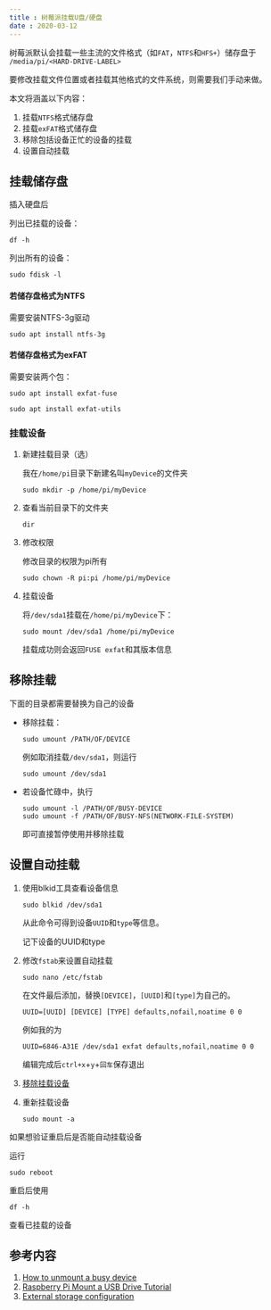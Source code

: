 ```yaml
---
title : 树莓派挂载U盘/硬盘
date : 2020-03-12
---
```


树莓派默认会挂载一些主流的文件格式（如`FAT`，`NTFS`和`HFS+`）储存盘于 `/media/pi/<HARD-DRIVE-LABEL> `

要修改挂载文件位置或者挂载其他格式的文件系统，则需要我们手动来做。



本文将涵盖以下内容：

1. 挂载`NTFS`格式储存盘
2. 挂载`exFAT`格式储存盘
3. 移除包括设备正忙的设备的挂载
4. 设置自动挂载



## 挂载储存盘

插入硬盘后

<span id="check">列出已挂载的设备：</span>

```shell
df -h
```

列出所有的设备：


```shell
sudo fdisk -l
```

#### 若储存盘格式为NTFS

需要安装NTFS-3g驱动

```shell
sudo apt install ntfs-3g
```

#### 若储存盘格式为exFAT

需要安装两个包：

```shell
sudo apt install exfat-fuse
```

```shell
sudo apt install exfat-utils
```

### 挂载设备

1. 新建挂载目录（选）

   我在`/home/pi`目录下新建名叫`myDevice`的文件夹

   ```shell
   sudo mkdir -p /home/pi/myDevice
   ```

2. 查看当前目录下的文件夹

   ```shell
   dir
   ```

3. 修改权限

   修改目录的权限为pi所有

   ```shell
   sudo chown -R pi:pi /home/pi/myDevice
   ```

4. 挂载设备

   将`/dev/sda1`挂载在`/home/pi/myDevice`下：

   ```shell
   sudo mount /dev/sda1 /home/pi/myDevice
   ```
   
   挂载成功则会返回`FUSE exfat`和其版本信息

## 移除挂载

下面的目录都需要替换为自己的设备

* 移除挂载：

    ```shell
    sudo umount /PATH/OF/DEVICE

    ```

    例如取消挂载`/dev/sda1`，则运行

    ```shell
    sudo umount /dev/sda1
    ```

* 若设备忙碌中，执行

	```shell
    sudo umount -l /PATH/OF/BUSY-DEVICE
    sudo umount -f /PATH/OF/BUSY-NFS(NETWORK-FILE-SYSTEM)
  ```

	即可直接暂停使用并移除挂载

## 设置自动挂载

1. 使用blkid工具查看设备信息

    ```shell
    sudo blkid /dev/sda1
    ```

    从此命令可得到设备`UUID`和`type`等信息。

    记下设备的UUID和type

2. 修改`fstab`来设置自动挂载

    ```shell
    sudo nano /etc/fstab
    ```

    在文件最后添加，替换`[DEVICE]`，`[UUID]`和`[type]`为自己的。

    ```
    UUID=[UUID] [DEVICE] [TYPE] defaults,nofail,noatime 0 0
    ```
    例如我的为

    ```
    UUID=6846-A31E /dev/sda1 exfat defaults,nofail,noatime 0 0
    ```

    

    编辑完成后`ctrl+x`+`y`+`回车`保存退出

3. [移除挂载设备](#移除挂载)

4. 重新挂载设备

   ```shell
   sudo mount -a
   ```


如果想验证重启后是否能自动挂载设备

运行

```shell
sudo reboot
```

重启后使用

```shell
df -h
```

查看已挂载的设备



## 参考内容

1. [How to unmount a busy device](https://stackoverflow.com/a/19969471/12008673)
2. [Raspberry Pi Mount a USB Drive Tutorial](https://pimylifeup.com/raspberry-pi-mount-usb-drive/)
3. [External storage configuration](https://www.raspberrypi.org/documentation/configuration/external-storage.md)